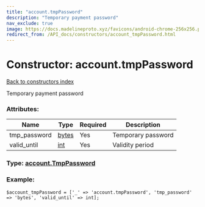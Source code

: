```yaml
---
title: "account.tmpPassword"
description: "Temporary payment password"
nav_exclude: true
image: https://docs.madelineproto.xyz/favicons/android-chrome-256x256.png
redirect_from: /API_docs/constructors/account_tmpPassword.html
---
```

# Constructor: account.tmpPassword  
[Back to constructors index](/API_docs/constructors/index.html)



Temporary payment password

### Attributes:

| Name     |    Type       | Required | Description |
|----------|---------------|----------|-------------|
|tmp\_password|[bytes](/API_docs/types/bytes.html) | Yes|Temporary password|
|valid\_until|[int](/API_docs/types/int.html) | Yes|Validity period|



### Type: [account.TmpPassword](/API_docs/types/account.TmpPassword.html)


### Example:

```
$account_tmpPassword = ['_' => 'account.tmpPassword', 'tmp_password' => 'bytes', 'valid_until' => int];
```  

